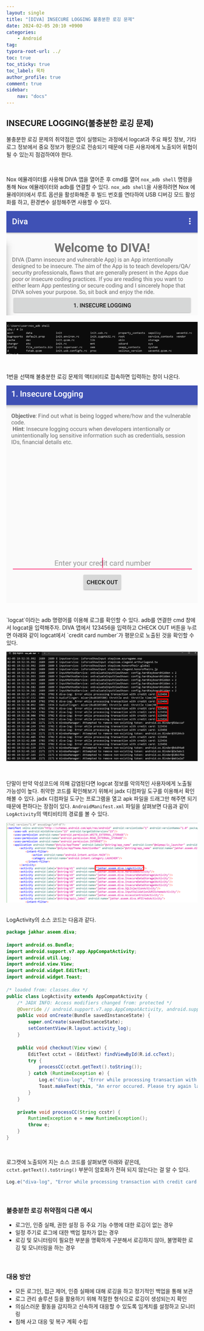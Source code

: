 ```yaml
---
layout: single
title: "[DIVA] INSECURE LOGGING 불충분한 로깅 문제"
date: 2024-02-05 20:10 +0900
categories: 
    - Android
tag: 
typora-root-url: ../
toc: true
toc_sticky: true
toc_label: 목차
author_profile: true
comment: true
sidebar:
    nav: "docs"
---
```


## INSECURE LOGGING(불충분한 로깅 문제)

불충분한 로깅 문제의 취약점은 앱이 실행되는 과정에서 logcat과 주요 패킷 정보, 기타 로그 정보에서 중요 정보가 평문으로 전송되기 때문에 다른 사용자에게 노출되어 위협이 될 수 있는지 점검하여야 한다.

<br>

Nox 에뮬레이터를 사용해 DIVA 앱을 열어준 후 cmd를 열어 `nox_adb shell` 명령을 통해 Nox 에뮬레이터와 adb를 연결할 수 있다. `nox_adb shell`을 사용하려면 Nox 에뮬레이터에서 루트 옵션을 활성화해준 후 빌드 번호를 연타하여 USB 디버깅 모드 활성화를 하고, 환경변수 설정해주면 사용할 수 있다.

![image-20240205194743418](/images/2024-02-05-diva-Insecure-logging/image-20240205194743418.png)

![image-20240205194701345](/images/2024-02-05-diva-Insecure-logging/image-20240205194701345.png)

<br>

1번을 선택해 불충분한 로깅 문제의 액티비티로 접속하면 입력하는 창이 나온다. 

![image-20240205195206317](/images/2024-02-05-diva-Insecure-logging/image-20240205195206317.png)

<br>
`logcat`이라는 adb 명령어를 이용해 로그를 확인할 수 있다. adb를 연결한 cmd 창에서 logcat을 입력해주자. DIVA 앱에서 123456을 입력하고 CHECK OUT 버튼을 누르면 아래와 같이 logcat에서 `credit card number`가 평문으로 노출된 것을 확인할  수 있다. 

![image-20240205195508001](/images/2024-02-05-diva-Insecure-logging/image-20240205195508001.png)

<br>

단말이 만약 악성코드에 의해 감염된다면 logcat 정보를 악의적인 사용자에게 노출될 가능성이 높다. 취약한 코드를 확인해보기 위해서 jadx 디컴파일 도구를 이용해서 확인해볼 수 있다. jadx 디컴파일 도구는 프로그램을 열고 apk 파일을 드래그만 해주면 되기 때문에 편하다는 장점이 있다. `AndroidManifest.xml` 파일을 살펴보면 다음과 같이 `LogActivity`의 액티비티의 경로를 볼 수 있다.

![image-20240205200308123](/images/2024-02-05-diva-Insecure-logging/image-20240205200308123.png)

<br>LogActivity의 소스 코드는 다음과 같다.

```java
package jakhar.aseem.diva;

import android.os.Bundle;
import android.support.v7.app.AppCompatActivity;
import android.util.Log;
import android.view.View;
import android.widget.EditText;
import android.widget.Toast;

/* loaded from: classes.dex */
public class LogActivity extends AppCompatActivity {
    /* JADX INFO: Access modifiers changed from: protected */
    @Override // android.support.v7.app.AppCompatActivity, android.support.v4.app.FragmentActivity, android.support.v4.app.BaseFragmentActivityDonut, android.app.Activity
    public void onCreate(Bundle savedInstanceState) {
        super.onCreate(savedInstanceState);
        setContentView(R.layout.activity_log);
    }

    public void checkout(View view) {
        EditText cctxt = (EditText) findViewById(R.id.ccText);
        try {
            processCC(cctxt.getText().toString());
        } catch (RuntimeException e) {
            Log.e("diva-log", "Error while processing transaction with credit card: " + cctxt.getText().toString());
            Toast.makeText(this, "An error occured. Please try again later", 0).show();
        }
    }

    private void processCC(String ccstr) {
        RuntimeException e = new RuntimeException();
        throw e;
    }
}
```

<br>

로그캣에 노출되어 지는 소스 코드를 살펴보면 아래와 같은데, `cctxt.getText().toString()` 부분이 암호화가 전혀 되지 않는다는 걸 알 수 있다.

```java
Log.e("diva-log", "Error while processing transaction with credit card: " + cctxt.getText().toString());
```

<br>

### 불충분한 로깅 취약점의 다른 예시

- 로그인, 인증 실패, 권한 설정 등 주요 기능 수행에 대한 로깅이 없는 경우
- 일정 주기로 로그에 대한 백업 절차가 없는 경우
- 로깅 및 모니터링이 필요한 부분을 명확하게 구분해서 로깅하지 않아, 불명확한 로깅 및 모니터링을 하는 경우

<br>

### 대응 방안

- 모든 로그인, 접근 제어, 인증 실패에 대해 로깅을 하고 정기적인 백업을 통해 보관
- 로그 관리 솔루션 등을 활용하기 위해 적절한 형식으로 로깅이 생성되는지 확인
- 의심스러운 활동을 감지하고 신속하게 대응할 수 있도록 임계치를 설정하고 모니터링
- 침해 사고 대응 및 복구 계획 수립

























